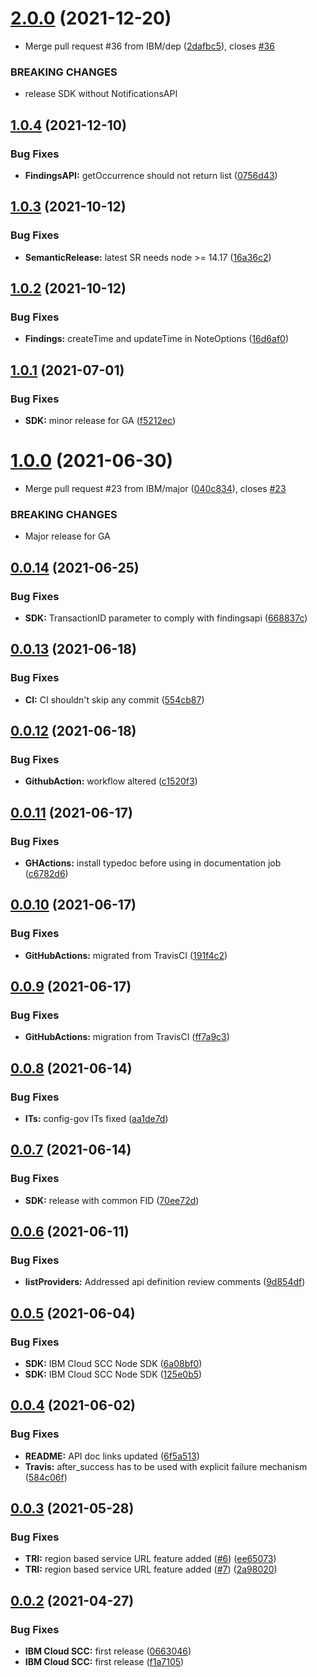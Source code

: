 # [2.0.0](https://github.com/IBM/scc-node-sdk/compare/v1.0.4...v2.0.0) (2021-12-20)


* Merge pull request #36 from IBM/dep ([2dafbc5](https://github.com/IBM/scc-node-sdk/commit/2dafbc587aa09542dcb2a167a1608ab261931a1e)), closes [#36](https://github.com/IBM/scc-node-sdk/issues/36)


### BREAKING CHANGES

* release SDK without NotificationsAPI

## [1.0.4](https://github.com/IBM/scc-node-sdk/compare/v1.0.3...v1.0.4) (2021-12-10)


### Bug Fixes

* **FindingsAPI:** getOccurrence should not return list ([0756d43](https://github.com/IBM/scc-node-sdk/commit/0756d436b936e22f226b382dfe7d61345e457fbf))

## [1.0.3](https://github.com/IBM/scc-node-sdk/compare/v1.0.2...v1.0.3) (2021-10-12)


### Bug Fixes

* **SemanticRelease:** latest SR needs node >= 14.17 ([16a36c2](https://github.com/IBM/scc-node-sdk/commit/16a36c22c6d6927c615101f60e42318fd1eca09e))

## [1.0.2](https://github.com/IBM/scc-node-sdk/compare/v1.0.1...v1.0.2) (2021-10-12)


### Bug Fixes

* **Findings:** createTime and updateTime in NoteOptions ([16d6af0](https://github.com/IBM/scc-node-sdk/commit/16d6af027539d7305eaf70dac21bf32998f23c21))

## [1.0.1](https://github.com/IBM/scc-node-sdk/compare/v1.0.0...v1.0.1) (2021-07-01)


### Bug Fixes

* **SDK:** minor release for GA ([f5212ec](https://github.com/IBM/scc-node-sdk/commit/f5212ec65132a65090f6ff1f8eda93036b7c6fa1))

# [1.0.0](https://github.com/IBM/scc-node-sdk/compare/v0.0.14...v1.0.0) (2021-06-30)


* Merge pull request #23 from IBM/major ([040c834](https://github.com/IBM/scc-node-sdk/commit/040c834b39284d4cdbbe7ca9f0b3bc0fdca780f0)), closes [#23](https://github.com/IBM/scc-node-sdk/issues/23)


### BREAKING CHANGES

* Major release for GA

## [0.0.14](https://github.com/IBM/scc-node-sdk/compare/v0.0.13...v0.0.14) (2021-06-25)


### Bug Fixes

* **SDK:** TransactionID parameter to comply with findingsapi ([668837c](https://github.com/IBM/scc-node-sdk/commit/668837cfe3e9796dadb4f27b3e19000c733a354e))

## [0.0.13](https://github.com/IBM/scc-node-sdk/compare/v0.0.12...v0.0.13) (2021-06-18)


### Bug Fixes

* **CI:** CI shouldn't skip any commit ([554cb87](https://github.com/IBM/scc-node-sdk/commit/554cb873986895ea8639d933a4d3559d63be09d1))

## [0.0.12](https://github.com/IBM/scc-node-sdk/compare/v0.0.11...v0.0.12) (2021-06-18)


### Bug Fixes

* **GithubAction:** workflow altered ([c1520f3](https://github.com/IBM/scc-node-sdk/commit/c1520f3afdbcc681fb3438fed518ac224b81c6e0))

## [0.0.11](https://github.com/IBM/scc-node-sdk/compare/v0.0.10...v0.0.11) (2021-06-17)


### Bug Fixes

* **GHActions:** install typedoc before using in documentation job ([c6782d6](https://github.com/IBM/scc-node-sdk/commit/c6782d6a57182d660de096ba409b488ad03acecf))

## [0.0.10](https://github.com/IBM/scc-node-sdk/compare/v0.0.9...v0.0.10) (2021-06-17)


### Bug Fixes

* **GitHubActions:** migrated from TravisCI ([191f4c2](https://github.com/IBM/scc-node-sdk/commit/191f4c289b5c50459cdaca51970bb73ebb8ab6fa))

## [0.0.9](https://github.com/IBM/scc-node-sdk/compare/v0.0.8...v0.0.9) (2021-06-17)


### Bug Fixes

* **GitHubActions:** migration from TravisCI ([ff7a9c3](https://github.com/IBM/scc-node-sdk/commit/ff7a9c3c2aed3190c716ce3a8ed12e14c431b764))

## [0.0.8](https://github.com/IBM/scc-node-sdk/compare/v0.0.7...v0.0.8) (2021-06-14)


### Bug Fixes

* **ITs:** config-gov ITs fixed ([aa1de7d](https://github.com/IBM/scc-node-sdk/commit/aa1de7dc55988878543385f7bc60ce937002a8b8))

## [0.0.7](https://github.com/IBM/scc-node-sdk/compare/v0.0.6...v0.0.7) (2021-06-14)


### Bug Fixes

* **SDK:** release with common FID ([70ee72d](https://github.com/IBM/scc-node-sdk/commit/70ee72d457f85c98c1d3b4868fc35d4a87175471))

## [0.0.6](https://github.com/IBM/scc-node-sdk/compare/v0.0.5...v0.0.6) (2021-06-11)


### Bug Fixes

* **listProviders:** Addressed api definition review comments ([9d854df](https://github.com/IBM/scc-node-sdk/commit/9d854df82b26351dccaef5fc27ade2235ef53204))

## [0.0.5](https://github.com/IBM/scc-node-sdk/compare/v0.0.4...v0.0.5) (2021-06-04)


### Bug Fixes

* **SDK:** IBM Cloud SCC Node SDK ([6a08bf0](https://github.com/IBM/scc-node-sdk/commit/6a08bf06e1cec8e27b0cd35fbbfaec4886a4b6c4))
* **SDK:** IBM Cloud SCC Node SDK ([125e0b5](https://github.com/IBM/scc-node-sdk/commit/125e0b5fc5b3f11ca55000d74e95403b1eb4ca29))

## [0.0.4](https://github.com/IBM/scc-node-sdk/compare/v0.0.3...v0.0.4) (2021-06-02)


### Bug Fixes

* **README:** API doc links updated ([6f5a513](https://github.com/IBM/scc-node-sdk/commit/6f5a5138a267591fec0c00898a9f56b993c09700))
* **Travis:** after_success has to be used with explicit failure mechanism ([584c06f](https://github.com/IBM/scc-node-sdk/commit/584c06f539e6463cb672f78bfc68cf0868dc77e8))

## [0.0.3](https://github.com/IBM/scc-node-sdk/compare/v0.0.2...v0.0.3) (2021-05-28)


### Bug Fixes

* **TRI:** region based service URL feature added ([#6](https://github.com/IBM/scc-node-sdk/issues/6)) ([ee65073](https://github.com/IBM/scc-node-sdk/commit/ee65073d0e7bfd43ce5ac3e74d0f73e3fa65a887))
* **TRI:** region based service URL feature added ([#7](https://github.com/IBM/scc-node-sdk/issues/7)) ([2a98020](https://github.com/IBM/scc-node-sdk/commit/2a980202f70cf54a9f6dafc8cd3c525d1f9a55be))

## [0.0.2](https://github.com/IBM/scc-node-sdk/compare/v0.0.1...v0.0.2) (2021-04-27)


### Bug Fixes

* **IBM Cloud SCC:** first release ([0663046](https://github.com/IBM/scc-node-sdk/commit/0663046528cfe7564e00fbfc423f8f10a28bc218))
* **IBM Cloud SCC:** first release ([f1a7105](https://github.com/IBM/scc-node-sdk/commit/f1a7105f94627f6ea48b21d92e09bdcd1f8ba854))
